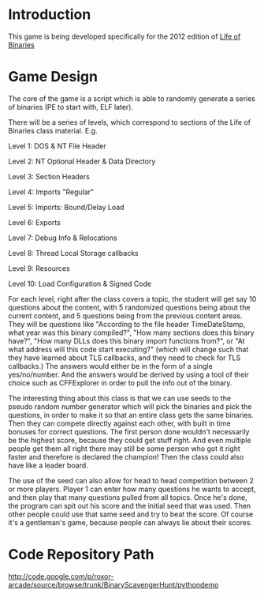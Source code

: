 # Introduction #

This game is being developed specifically for the 2012 edition of [Life of Binaries](http://opensecuritytraining.info/LifeOfBinaries.html)


# Game Design #

The core of the game is a script which is able to randomly generate a series of binaries (PE to start with, ELF later).

There will be a series of levels, which correspond to sections of the Life of Binaries class material. E.g.

Level 1: DOS & NT File Header

Level 2: NT Optional Header & Data Directory

Level 3: Section Headers

Level 4: Imports "Regular"

Level 5: Imports: Bound/Delay Load

Level 6: Exports

Level 7: Debug Info & Relocations

Level 8: Thread Local Storage callbacks

Level 9: Resources

Level 10: Load Configuration & Signed Code


For each level, right after the class covers a topic, the student will get say 10 questions about the content, with 5 randomized questions being about the current content, and 5 questions being from the previous content areas. They will be questions like "According to the file header TimeDateStamp, what year was this binary compiled?", "How many sections does this binary have?", "How many DLLs does this binary import functions from?", or "At what address will this code start executing?" (which will change such that they have learned about TLS callbacks, and they need to check for TLS callbacks.) The answers would either be in the form of a single yes/no/number. And the answers would be derived by using a tool of their choice such as CFFExplorer in order to pull the info out of the binary.

The interesting thing about this class is that we can use seeds to the pseudo random number generator which will pick the binaries and pick the questions, in order to make it so that an entire class gets the same binaries. Then they can compete directly against each other, with built in time bonuses for correct questions. The first person done wouldn't necessarily be the highest score, because they could get stuff right. And even multiple people get them all right there may still be some person who got it right faster and therefore is declared the champion! Then the class could also have like a leader board.

The use of the seed can also allow for head to head competition between 2 or more players. Player 1 can enter how many questions he wants to accept, and then play that many questions pulled from all topics. Once he's done, the program can spit out his score and the initial seed that was used. Then other people could use that same seed and try to beat the score. Of course it's a gentleman's game, because people can always lie about their scores.

# Code Repository Path #

http://code.google.com/p/roxor-arcade/source/browse/trunk/BinaryScavengerHunt/pythondemo